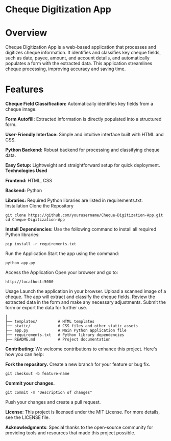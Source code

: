 # Cheque Digitization App
# Overview
Cheque Digitization App is a web-based application that processes and digitizes cheque information. It identifies and classifies key cheque fields, such as date, payee, amount, and account details, and automatically populates a form with the extracted data. This application streamlines cheque processing, improving accuracy and saving time.

# Features
**Cheque Field Classification:** Automatically identifies key fields from a cheque image.

**Form Autofill:** Extracted information is directly populated into a structured form.

**User-Friendly Interface:** Simple and intuitive interface built with HTML and CSS.

**Python Backend:** Robust backend for processing and classifying cheque data.

**Easy Setup:** Lightweight and straightforward setup for quick deployment.
**Technologies Used**

**Frontend:** HTML, CSS

**Backend:** Python

**Libraries:** Required Python libraries are listed in requirements.txt.
Installation
Clone the Repository
```
git clone https://github.com/yourusername/Cheque-Digitization-App.git
cd Cheque-Digitization-App
```
**Install Dependencies:**
Use the following command to install all required Python libraries:
```
pip install -r requirements.txt
```
Run the Application
Start the app using the command:
```
python app.py
```
Access the Application
Open your browser and go to:
```
http://localhost:5000
```
Usage
Launch the application in your browser.
Upload a scanned image of a cheque.
The app will extract and classify the cheque fields.
Review the extracted data in the form and make any necessary adjustments.
Submit the form or export the data for further use.

```
│  
├── templates/         # HTML templates  
├── static/            # CSS files and other static assets  
├── app.py             # Main Python application file  
├── requirements.txt   # Python library dependencies  
├── README.md          # Project documentation  
```

**Contributing**:
We welcome contributions to enhance this project. Here's how you can help:

**Fork the repository.**
Create a new branch for your feature or bug fix.
```
git checkout -b feature-name
```
**Commit your changes.**
```
git commit -m "Description of changes"
```
Push your changes and create a pull request.

**License**:
This project is licensed under the MIT License. For more details, see the LICENSE file.

**Acknowledgments**:
Special thanks to the open-source community for providing tools and resources that made this project possible.


